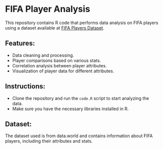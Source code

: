 # FIFA Player Analysis

This repository contains R code that performs data analysis on FIFA players using a dataset available at [FIFA Players Dataset](https://data.world/raghav333/fifa-players).

## Features:
- Data cleaning and processing.
- Player comparisons based on various stats.
- Correlation analysis between player attributes.
- Visualization of player data for different attributes.

## Instructions:
- Clone the repository and run the `code.R` script to start analyzing the data.
- Make sure you have the necessary libraries installed in R.

## Dataset:
The dataset used is from data.world and contains information about FIFA players, including their attributes and stats.
